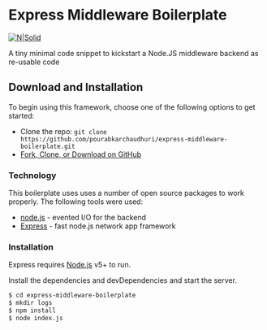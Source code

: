# Express Middleware Boilerplate

[![N|Solid](https://amandeepmittal.gallerycdn.vsassets.io/extensions/amandeepmittal/expressjs/2.0.0/1509881293872/Microsoft.VisualStudio.Services.Icons.Default)](https://amandeepmittal.gallerycdn.vsassets.io/extensions/amandeepmittal/expressjs/2.0.0/1509881293872/Microsoft.VisualStudio.Services.Icons.Default)

A tiny minimal code snippet to kickstart a Node.JS middleware backend as re-usable code

## Download and Installation

To begin using this framework, choose one of the following options to get started:
* Clone the repo: `git clone https://github.com/pourabkarchaudhuri/express-middleware-boilerplate.git`
* [Fork, Clone, or Download on GitHub](https://github.com/pourabkarchaudhuri/express-middleware-boilerplate)

### Technology

This boilerplate uses uses a number of open source packages to work properly. The following tools were used:

* [node.js] - evented I/O for the backend
* [Express] - fast node.js network app framework

### Installation

Express requires [Node.js](https://nodejs.org/) v5+ to run.

Install the dependencies and devDependencies and start the server.

```sh
$ cd express-middleware-boilerplate
$ mkdir logs
$ npm install
$ node index.js
```


   [node.js]: <http://nodejs.org>
   [express]: <http://expressjs.com>
